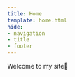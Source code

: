 ```yaml
---
title: Home
template: home.html
hide:
- navigation
- title
- footer
---
```

<style>
  /* typed.js */
#typing {
  font-size: 3em;
}
.typed-cursor {
  font-size: 3em;
}

</style>

<!-- Element to contain animated typing -->
  <span id="typing"></span>

  <!-- Load library from the CDN -->
  <script src="https://unpkg.com/typed.js@2.1.0/dist/typed.umd.js"></script>
  <script>
    var typed = new Typed('#typing', {
      strings: ['林\t海', 'Michael Lynn'],
      loop: true,
      typeSpeed: 100,
      smartBackspace: true,
      backSpeed: 50,//后退速度
    //   stringsElement: '#typed-string-100px'
    // className: 'typed-text'
    });
  </script>
  
  Welcome to my site👏
  

<div class="card">
  
  <span></span>
</div>